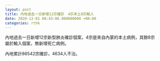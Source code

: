 ```yaml
---
layout: post
title: 內地過去一日新增12宗確診　4宗本土8宗輸入
date: 2020-12-01 08:43:06.000000000 +08:00
categories: rthk
---
```


內地過去一日新增12宗新型肺炎確診個案，4宗是來自內蒙的本土病例，其餘8宗屬於輸入個案，無新增死亡病例。

內地累計86542宗確診，4634人不治。
